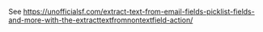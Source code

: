 See https://unofficialsf.com/extract-text-from-email-fields-picklist-fields-and-more-with-the-extracttextfromnontextfield-action/
